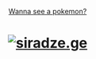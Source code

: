 <div align="center">

<a href="https://siradze.ge">Wanna see a pokemon?</a>

# [![siradze.ge](https://media.giphy.com/media/YRWLoMugTT2zQbPnYd/giphy.gif?cid=ecf05e4774r1d9j3ih7y96jpjhy3t2u42h3vacuk4gd7lx3n&ep=v1_gifs_search&rid=giphy.gif&ct=g)](https://siradze.ge)

</div>
